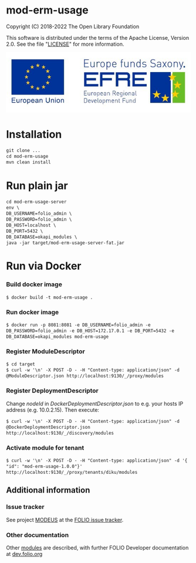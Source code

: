 # mod-erm-usage

Copyright (C) 2018-2022 The Open Library Foundation

This software is distributed under the terms of the Apache License, Version 2.0. See the
file "[LICENSE](LICENSE)" for more information.

![Development funded by European Regional Development Fund (EFRE)](assets/EFRE_2015_quer_RGB_klein.jpg)

# Installation

```
git clone ...
cd mod-erm-usage
mvn clean install
```

# Run plain jar

```
cd mod-erm-usage-server
env \
DB_USERNAME=folio_admin \
DB_PASSWORD=folio_admin \
DB_HOST=localhost \
DB_PORT=5432 \
DB_DATABASE=okapi_modules \
java -jar target/mod-erm-usage-server-fat.jar
```

# Run via Docker

### Build docker image

```
$ docker build -t mod-erm-usage .
```

### Run docker image

```
$ docker run -p 8081:8081 -e DB_USERNAME=folio_admin -e DB_PASSWORD=folio_admin -e DB_HOST=172.17.0.1 -e DB_PORT=5432 -e DB_DATABASE=okapi_modules mod-erm-usage
```

### Register ModuleDescriptor

```
$ cd target
$ curl -w '\n' -X POST -D - -H "Content-type: application/json" -d @ModuleDescriptor.json http://localhost:9130/_/proxy/modules
```

### Register DeploymentDescriptor

Change _nodeId_ in _DockerDeploymentDescriptor.json_ to e.g. your hosts IP address (e.g. 10.0.2.15).
Then execute:

```
$ curl -w '\n' -X POST -D - -H "Content-type: application/json" -d @DockerDeploymentDescriptor.json http://localhost:9130/_/discovery/modules
```

### Activate module for tenant

```
$ curl -w '\n' -X POST -D - -H "Content-type: application/json" -d '{ "id": "mod-erm-usage-1.0.0"}' http://localhost:9130/_/proxy/tenants/diku/modules
```

## Additional information

### Issue tracker

See project [MODEUS](https://issues.folio.org/browse/MODEUS)
at the [FOLIO issue tracker](https://dev.folio.org/guidelines/issue-tracker).

### Other documentation

Other [modules](https://dev.folio.org/source-code/#server-side) are described, with further FOLIO
Developer documentation at [dev.folio.org](https://dev.folio.org/)


